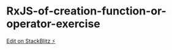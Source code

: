 # RxJS-of-creation-function-or-operator-exercise

[Edit on StackBlitz ⚡️](https://stackblitz.com/edit/rxjs-qmeqqz)